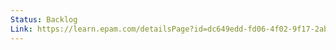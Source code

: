 ```yaml
---
Status: Backlog
Link: https://learn.epam.com/detailsPage?id=dc649edd-fd06-4f02-9f17-2ab5c4479200
---
```

